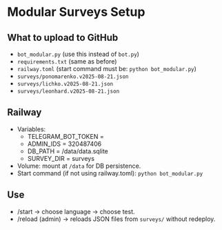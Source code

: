 
# Modular Surveys Setup

## What to upload to GitHub
- `bot_modular.py` (use this instead of `bot.py`)
- `requirements.txt` (same as before)
- `railway.toml` (start command must be: `python bot_modular.py`)
- `surveys/ponomarenko.v2025-08-21.json`
- `surveys/lichko.v2025-08-21.json`
- `surveys/leonhard.v2025-08-21.json`

## Railway
- Variables:
  - TELEGRAM_BOT_TOKEN = <your token>
  - ADMIN_IDS = 320487406
  - DB_PATH = /data/data.sqlite
  - SURVEY_DIR = surveys
- Volume: mount at `/data` for DB persistence.
- Start command (if not using railway.toml): `python bot_modular.py`

## Use
- /start → choose language → choose test.
- /reload (admin) → reloads JSON files from `surveys/` without redeploy.
